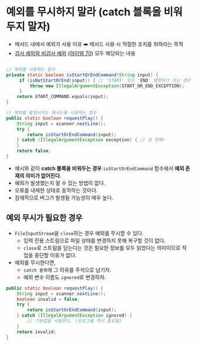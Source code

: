 # 예외를 무시하지 말라 (catch 블록을 비워두지 말자)

* 메서드 내에서 예외가 사용 이유 ➡️ 메서드 사용 시 적절한 조치를 취하라는 목적
* <ins>검사 예외와 비검사 예외</ins>
([아이템 70](https://github.com/woowacourse-study/2022-daily-effective-java/blob/main/handbook/10/70.%20%EB%B3%B5%EA%B5%AC%ED%95%A0%20%EC%88%98%20%EC%9E%88%EB%8A%94%20%EC%83%81%ED%99%A9%EC%97%90%EB%8A%94%20%EA%B2%80%EC%82%AC%20%EC%98%88%EC%99%B8%2C%20%ED%94%84%EB%A1%9C%EA%B7%B8%EB%9E%98%EB%B0%8D%20%EC%98%A4%EB%A5%98%EC%97%90%EB%8A%94%20%EB%9F%B0%ED%83%80%EC%9E%84%20%EC%98%88%EC%99%B8%EB%A5%BC%20%EC%8D%A8%EB%9D%BC.md))
모두 해당되는 내용

```java

// 예외를 사용하는 함수
private static boolean isStartOrEndCommand(String input) {
     if (isNotStartOrEnd(input)) { // 'START' 또는 'END' 명령어가 아닌 경우, 적절히 오류를 처리해 주시죠!
         throw new IllegalArgumentException(START_OR_END_EXCEPTION); 
     }
    return START_COMMAND.equals(input);
}

// 예외를 발생시키는 메서드를 사용하는 함수
public static boolean requestPlay() {
    String input = scanner.nextLine();
    try {
        return isStartOrEndCommand(input);
    } catch (IllegalArgumentException exception) { // 응 안해~
    }
    return false;
}
```
* 예시와 같이 **catch 블록을 비워두는 경우** `isStartOrEndCommand` 함수에서 **예외 존재의 의미가 없어진다.**
* 예외가 발생했는지 알 수 있는 방법이 없다.
* 오류를 내제한 상태로 동작하는 것이다.
* 잠재적으로 버그가 발생될 가능성이 매우 높다.

## 예외 무시가 필요한 경우
- `FileInputStream`을 `close`하는 경우 예외를 무시할 수 있다.
  - 입력 전용 스트림으로 파일 상태를 변경하지 못해 복구할 것이 없다.
  - `close`로 스트림을 닫는다는 것은 필요한 정보를 모두 읽었다는 의미이므로 작업을 중단할 이유가 없다.
- 예외를 무시한다면, 
  - `catch 블록`에 그 이유를 주석으로 남기자.
  - 예외 변수 이름도 `ignored`로 변경하자.
```java
public static boolean requestPlay() {
    String input = scanner.nextLine();
    boolean invalid = false;
    try {
        return isStartOrEndCommand(input);
    } catch (IllegalArgumentException ignored) {
        // 기본값을 사용한다. (프로그램 즉시 종료됨)
    }
    return invalid;
}
```
